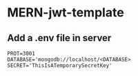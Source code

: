 # MERN-jwt-template

## Add a .env file in server
```
PROT=3001
DATABASE='mongodb://localhost/<DATABASE>
SECRET='ThisIsATemporarySecretKey'
```
